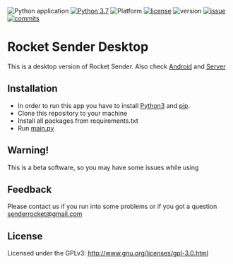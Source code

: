 ![Python application](https://github.com/RocketSender/RocketSender-Client/workflows/Python%20application/badge.svg)
[![Python 3.7](https://img.shields.io/badge/python-3.7-blue.svg)](https://www.python.org/downloads/release/python-370/)
![Platform](https://img.shields.io/badge/Platform-Windows/Linux/MacOS-brightgreen)
[![license](https://img.shields.io/github/license/RocketSender/RocketSender-Android)](https://github.com/RocketSender/RocketSender-Android/blob/master/LICENSE)
![version](https://img.shields.io/badge/Version-Beta%20v0.1-yellow)
[![issue](https://img.shields.io/github/issues/RocketSender/RocketSender-Android)](https://github.com/RocketSender/RocketSender-Android/issues)
[![commits](https://img.shields.io/github/last-commit/RocketSender/RocketSender-Android)](https://github.com/RocketSender/RocketSender-Android/commits/)
# Rocket Sender Desktop
This is a desktop version of Rocket Sender. Also check [Android](https://github.com/RocketSender/RocketSender-Android) and [Server](https://github.com/RocketSender/RocketSender-Server)
## Installation
* In order to run this app you have to install [Python3](https://python.org) and [pip](https://packaging.python.org/key_projects/#pip).
* Clone this repository to your machine
* Install all packages from requirements.txt
* Run [main.py](https://github.com/RocketSender/RocketSender-Client/blob/master/main.py)

## Warning!
This is a beta software, so you may have some issues while using
## Feedback 
Please contact us if you run into some problems or if you got a question senderrocket@gmail.com

## License
Licensed under the GPLv3: http://www.gnu.org/licenses/gpl-3.0.html
